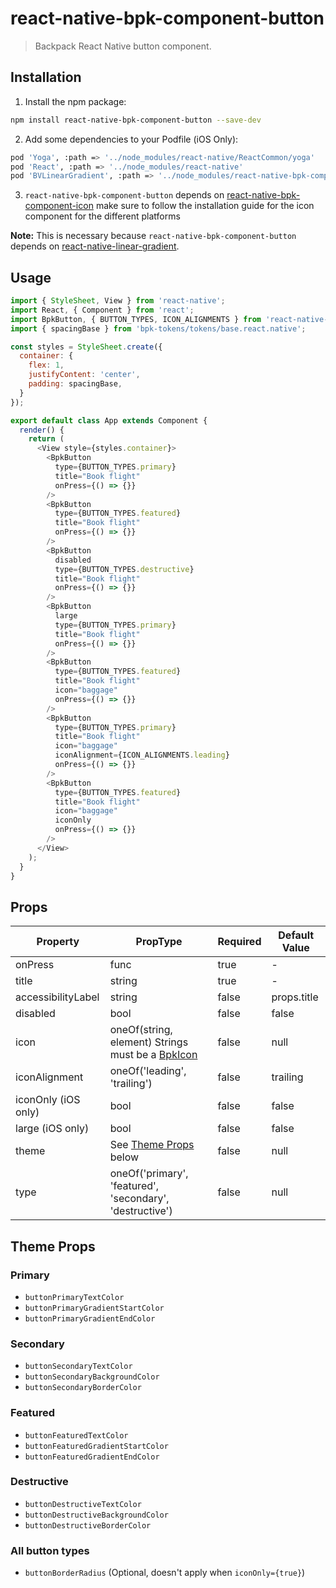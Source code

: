 # react-native-bpk-component-button

> Backpack React Native button component.

## Installation

1. Install the npm package:
```sh
npm install react-native-bpk-component-button --save-dev
```

2. Add some dependencies to your Podfile (iOS Only):
```sh
pod 'Yoga', :path => '../node_modules/react-native/ReactCommon/yoga'
pod 'React', :path => '../node_modules/react-native'
pod 'BVLinearGradient', :path => '../node_modules/react-native-bpk-component-button/node_modules/react-native-linear-gradient'
```

3. `react-native-bpk-component-button` depends on [react-native-bpk-component-icon](https://www.npmjs.com/package/react-native-bpk-component-icon) make sure to follow the installation guide for the icon component for the different platforms

**Note:** This is necessary because `react-native-bpk-component-button` depends on [react-native-linear-gradient](https://github.com/react-native-community/react-native-linear-gradient).

## Usage

```js
import { StyleSheet, View } from 'react-native';
import React, { Component } from 'react';
import BpkButton, { BUTTON_TYPES, ICON_ALIGNMENTS } from 'react-native-bpk-component-button';
import { spacingBase } from 'bpk-tokens/tokens/base.react.native';

const styles = StyleSheet.create({
  container: {
    flex: 1,
    justifyContent: 'center',
    padding: spacingBase,
  }
});

export default class App extends Component {
  render() {
    return (
      <View style={styles.container}>
        <BpkButton
          type={BUTTON_TYPES.primary}
          title="Book flight"
          onPress={() => {}}
        />
        <BpkButton
          type={BUTTON_TYPES.featured}
          title="Book flight"
          onPress={() => {}}
        />
        <BpkButton
          disabled
          type={BUTTON_TYPES.destructive}
          title="Book flight"
          onPress={() => {}}
        />
        <BpkButton
          large
          type={BUTTON_TYPES.primary}
          title="Book flight"
          onPress={() => {}}
        />
        <BpkButton
          type={BUTTON_TYPES.featured}
          title="Book flight"
          icon="baggage"
          onPress={() => {}}
        />
        <BpkButton
          type={BUTTON_TYPES.primary}
          title="Book flight"
          icon="baggage"
          iconAlignment={ICON_ALIGNMENTS.leading}
          onPress={() => {}}
        />
        <BpkButton
          type={BUTTON_TYPES.featured}
          title="Book flight"
          icon="baggage"
          iconOnly
          onPress={() => {}}
        />
      </View>
    );
  }
}
```

## Props

| Property              | PropType                                                                  | Required | Default Value |
| --------------------- | ------------------------------------------------------------------------- | -------- | ------------- |
| onPress               | func                                                                      | true     | -             |
| title                 | string                                                                    | true     | -             |
| accessibilityLabel    | string                                                                    | false    | props.title   |
| disabled              | bool                                                                      | false    | false         |
| icon                  | oneOf(string, element) Strings must be a [BpkIcon](/components/web/icons) | false    | null          |
| iconAlignment         | oneOf('leading', 'trailing')                                              | false    | trailing      |
| iconOnly (iOS only)   | bool                                                                      | false    | false         |
| large (iOS only)      | bool                                                                      | false    | false         |
| theme                 | See [Theme Props](#theme-props) below                                     | false    | null          |
| type                  | oneOf('primary', 'featured', 'secondary', 'destructive')                  | false    | null          |

## Theme Props

### Primary

* `buttonPrimaryTextColor`
* `buttonPrimaryGradientStartColor`
* `buttonPrimaryGradientEndColor`

### Secondary

* `buttonSecondaryTextColor`
* `buttonSecondaryBackgroundColor`
* `buttonSecondaryBorderColor`

### Featured

* `buttonFeaturedTextColor`
* `buttonFeaturedGradientStartColor`
* `buttonFeaturedGradientEndColor`

### Destructive

* `buttonDestructiveTextColor`
* `buttonDestructiveBackgroundColor`
* `buttonDestructiveBorderColor`

### All button types

* `buttonBorderRadius` (Optional, doesn't apply when `iconOnly={true}`)
